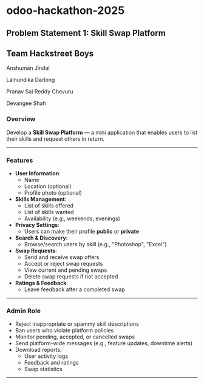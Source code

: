 # odoo-hackathon-2025

## Problem Statement 1: Skill Swap Platform

## Team Hackstreet Boys

Anshuman Jindal

Lalnundika Darlong

Pranav Sai Reddy Chevuru

Devangee Shah

### Overview

Develop a **Skill Swap Platform** — a mini application that enables users to list their skills and request others in return.

---

### Features

- **User Information**:
  - Name
  - Location (optional)
  - Profile photo (optional)
- **Skills Management**:
  - List of skills offered
  - List of skills wanted
  - Availability (e.g., weekends, evenings)
- **Privacy Settings**:
  - Users can make their profile **public** or **private**
- **Search & Discovery**:
  - Browse/search users by skill (e.g., "Photoshop", "Excel")
- **Swap Requests**:
  - Send and receive swap offers
  - Accept or reject swap requests
  - View current and pending swaps
  - Delete swap requests if not accepted
- **Ratings & Feedback**:
  - Leave feedback after a completed swap

---

### Admin Role

- Reject inappropriate or spammy skill descriptions
- Ban users who violate platform policies
- Monitor pending, accepted, or cancelled swaps
- Send platform-wide messages (e.g., feature updates, downtime alerts)
- Download reports:
  - User activity logs
  - Feedback and ratings
  - Swap statistics
---
